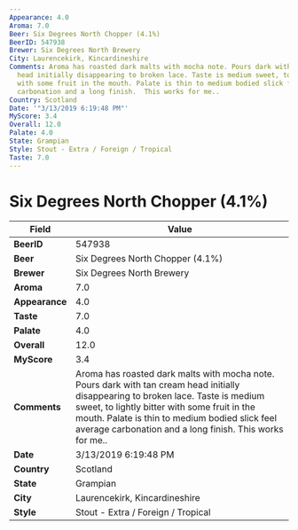 ```yaml
---
Appearance: 4.0
Aroma: 7.0
Beer: Six Degrees North Chopper (4.1%)
BeerID: 547938
Brewer: Six Degrees North Brewery
City: Laurencekirk, Kincardineshire
Comments: Aroma has roasted dark malts with mocha note. Pours dark with tan cream
  head initially disappearing to broken lace. Taste is medium sweet, to lightly bitter
  with some fruit in the mouth. Palate is thin to medium bodied slick feel average
  carbonation and a long finish.  This works for me..
Country: Scotland
Date: '"3/13/2019 6:19:48 PM"'
MyScore: 3.4
Overall: 12.0
Palate: 4.0
State: Grampian
Style: Stout - Extra / Foreign / Tropical
Taste: 7.0
---
```


# Six Degrees North Chopper (4.1%)

| Field         | Value |
|---------------|-------|
| **BeerID** | 547938 |
| **Beer** | Six Degrees North Chopper (4.1%) |
| **Brewer** | Six Degrees North Brewery |
| **Aroma** | 7.0 |
| **Appearance** | 4.0 |
| **Taste** | 7.0 |
| **Palate** | 4.0 |
| **Overall** | 12.0 |
| **MyScore** | 3.4 |
| **Comments** | Aroma has roasted dark malts with mocha note. Pours dark with tan cream head initially disappearing to broken lace. Taste is medium sweet, to lightly bitter with some fruit in the mouth. Palate is thin to medium bodied slick feel average carbonation and a long finish.  This works for me.. |
| **Date** | 3/13/2019 6:19:48 PM |
| **Country** | Scotland |
| **State** | Grampian |
| **City** | Laurencekirk, Kincardineshire |
| **Style** | Stout - Extra / Foreign / Tropical |
